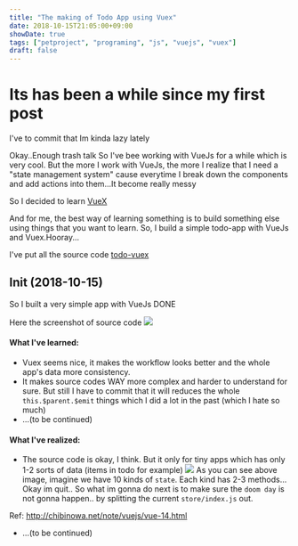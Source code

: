```yaml
---
title: "The making of Todo App using Vuex"
date: 2018-10-15T21:05:00+09:00
showDate: true
tags: ["petproject", "programing", "js", "vuejs", "vuex"]
draft: false
---
```

# Its has been a while since my first post
I've to commit that Im kinda lazy lately

Okay..Enough trash talk
So I've bee working with VueJs for a while which is very cool.
But the more I work with VueJs, the more I realize that I need a "state management system" cause everytime I break down the components and add actions into them...It become really messy

So I decided to learn [VueX](https://vuex.vuejs.org/)

And for me, the best way of learning something is to build something else using things that you want to learn.
So, I build a simple todo-app with VueJs and Vuex.Hooray...

I've put all the source code [todo-vuex](https://github.com/bachdx2812/todo-vuex)

## Init (2018-10-15)
So I built a very simple app with VueJs DONE

Here the screenshot of source code
![](https://imgur.com/ipdQafg.png)

#### What I've learned:
- Vuex seems nice, it makes the workflow looks better and the whole app's data more consistency.
- It makes source codes WAY more complex and harder to understand for sure. But still I have to commit that it will reduces the whole `this.$parent.$emit` things which I did a lot in the past (which I hate so much)
- ...(to be continued)

#### What I've realized:
- The source code is okay, I think. But it only for tiny apps which has only 1-2 sorts of data (items in todo for example)
![](https://i.imgur.com/GmrL0py.png)
As you can see above image, imagine we have 10 kinds of `state`. Each kind has 2-3 methods... Okay im quit..
So what im gonna do next is to make sure the `doom day` is not gonna happen.. by splitting the current `store/index.js` out.

Ref: http://chibinowa.net/note/vuejs/vue-14.html

- ...(to be continued)


